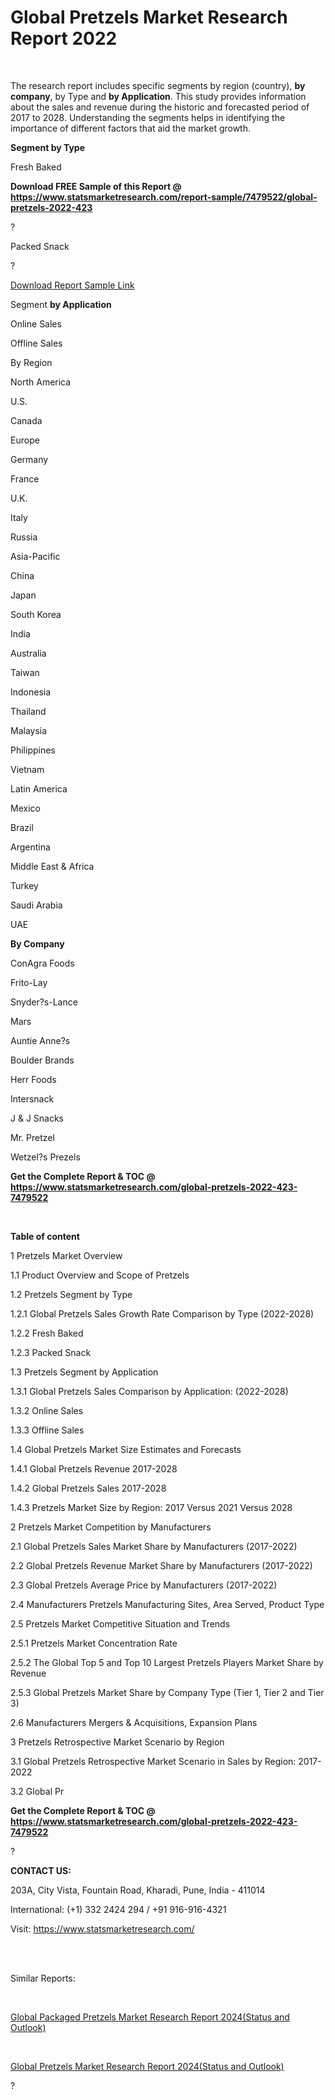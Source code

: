 <h1>Global Pretzels Market Research Report 2022</h1><br/><p>The research report includes specific segments by region (country), <strong>by company</strong>, by Type and <strong>by Application</strong>. This study provides information about the sales and revenue during the historic and forecasted period of 2017 to 2028. Understanding the segments helps in identifying the importance of different factors that aid the market growth.</p>
 
 
 
 <p><strong>Segment by Type</strong></p>
 
 
 
 <p>Fresh Baked</p>
 
 
 
 <div><b>Download FREE Sample of this Report @ <a href="https://www.statsmarketresearch.com/download-free-sample/7479522/global-pretzels-2022-423">https://www.statsmarketresearch.com/report-sample/7479522/global-pretzels-2022-423</a></b></div>
 
 
 
 <p>? </p>
 
 
 
 <p>Packed Snack</p>
 
 
 
 <p>? </p>
 
 
 
 <p><a href="https://www.statsmarketresearch.com/download-free-sample/7479522/global-pretzels-2022-423">Download Report Sample Link</a></p>
 
 
 
 <p>Segment <strong>by Application</strong></p>
 
 
 
 <p>Online Sales</p>
 
 
 
 <p>Offline Sales</p>
 
 
 
 <p>By Region</p>
 
 
 
 <p>North America</p>
 
 
 
 <p>U.S.</p>
 
 
 
 <p>Canada</p>
 
 
 
 <p>Europe</p>
 
 
 
 <p>Germany</p>
 
 
 
 <p>France</p>
 
 
 
 <p>U.K.</p>
 
 
 
 <p>Italy</p>
 
 
 
 <p>Russia</p>
 
 
 
 <p>Asia-Pacific</p>
 
 
 
 <p>China</p>
 
 
 
 <p>Japan</p>
 
 
 
 <p>South Korea</p>
 
 
 
 <p>India</p>
 
 
 
 <p>Australia</p>
 
 
 
 <p>Taiwan</p>
 
 
 
 <p>Indonesia</p>
 
 
 
 <p>Thailand</p>
 
 
 
 <p>Malaysia</p>
 
 
 
 <p>Philippines</p>
 
 
 
 <p>Vietnam</p>
 
 
 
 <p>Latin America</p>
 
 
 
 <p>Mexico</p>
 
 
 
 <p>Brazil</p>
 
 
 
 <p>Argentina</p>
 
 
 
 <p>Middle East & Africa</p>
 
 
 
 <p>Turkey</p>
 
 
 
 <p>Saudi Arabia</p>
 
 
 
 <p>UAE</p>
 
 
 
 <p><strong>By Company</strong></p>
 
 
 
 <p>ConAgra Foods</p>
 
 
 
 <p>Frito-Lay</p>
 
 
 
 <p>Snyder?s-Lance</p>
 
 
 
 <p>Mars</p>
 
 
 
 <p>Auntie Anne?s</p>
 
 
 
 <p>Boulder Brands</p>
 
 
 
 <p>Herr Foods</p>
 
 
 
 <p>Intersnack</p>
 
 
 
 <p>J & J Snacks</p>
 
 
 
 <p>Mr. Pretzel</p>
 
 
 
 <p>Wetzel?s Prezels</p>
 
 
 
 <div><b>Get the Complete Report & TOC @ <a href="https://www.statsmarketresearch.com/global-pretzels-2022-423-7479522">https://www.statsmarketresearch.com/global-pretzels-2022-423-7479522</a></b></div>
 
 
 
 <p><br />
 
 <b>Table of content</b></p>
 
 
 
 <p>1 Pretzels Market Overview<br />
 
 1.1 Product Overview and Scope of Pretzels<br />
 
 1.2 Pretzels Segment by Type<br />
 
 1.2.1 Global Pretzels Sales Growth Rate Comparison by Type (2022-2028)<br />
 
 1.2.2 Fresh Baked<br />
 
 1.2.3 Packed Snack<br />
 
 1.3 Pretzels Segment by Application<br />
 
 1.3.1 Global Pretzels Sales Comparison by Application: (2022-2028)<br />
 
 1.3.2 Online Sales<br />
 
 1.3.3 Offline Sales<br />
 
 1.4 Global Pretzels Market Size Estimates and Forecasts<br />
 
 1.4.1 Global Pretzels Revenue 2017-2028<br />
 
 1.4.2 Global Pretzels Sales 2017-2028<br />
 
 1.4.3 Pretzels Market Size by Region: 2017 Versus 2021 Versus 2028<br />
 
 2 Pretzels Market Competition by Manufacturers<br />
 
 2.1 Global Pretzels Sales Market Share by Manufacturers (2017-2022)<br />
 
 2.2 Global Pretzels Revenue Market Share by Manufacturers (2017-2022)<br />
 
 2.3 Global Pretzels Average Price by Manufacturers (2017-2022)<br />
 
 2.4 Manufacturers Pretzels Manufacturing Sites, Area Served, Product Type<br />
 
 2.5 Pretzels Market Competitive Situation and Trends<br />
 
 2.5.1 Pretzels Market Concentration Rate<br />
 
 2.5.2 The Global Top 5 and Top 10 Largest Pretzels Players Market Share by Revenue<br />
 
 2.5.3 Global Pretzels Market Share by Company Type (Tier 1, Tier 2 and Tier 3)<br />
 
 2.6 Manufacturers Mergers & Acquisitions, Expansion Plans<br />
 
 3 Pretzels Retrospective Market Scenario by Region<br />
 
 3.1 Global Pretzels Retrospective Market Scenario in Sales by Region: 2017-2022<br />
 
 3.2 Global Pr</p>
 
 
 
 <div><b>Get the Complete Report & TOC @ <a href="https://www.statsmarketresearch.com/global-pretzels-2022-423-7479522">https://www.statsmarketresearch.com/global-pretzels-2022-423-7479522</a></b></div>
 
 
 
 <p>? </p>
 
 
 
 <p><b>CONTACT US:</b><br />
 
 203A, City Vista, Fountain Road, Kharadi, Pune, India - 411014<br />
 
 International: (+1) 332 2424 294 / +91 916-916-4321<br />
 
 Visit: <a href="https://www.statsmarketresearch.com/">https://www.statsmarketresearch.com/</a><br />
 
 <br />
 
 <br />
 
 Similar Reports:<br />
 
 <br />
 
 <a href="https://www.statsmarketresearch.com/global-packaged-pretzels-2024-161-7916853">Global Packaged Pretzels Market Research Report 2024(Status and Outlook)</a><br />
 
 <br />
 
 <a href="https://www.statsmarketresearch.com/global-pretzels-2024-850-7890306">Global Pretzels Market Research Report 2024(Status and Outlook)</a><br />
 
 ? </p>